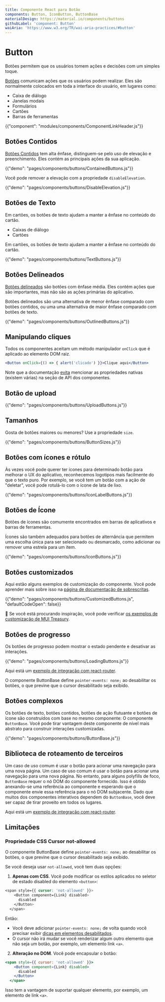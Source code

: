 ```yaml
---
title: Componente React para Botão
components: Button, IconButton, ButtonBase
materialDesign: https://material.io/components/buttons
githubLabel: 'component: Button'
waiAria: 'https://www.w3.org/TR/wai-aria-practices/#button'
---
```


# Button

<p class="description">Botões permitem que os usuários tomem ações e decisões com um simples toque.</p>

[Botões](https://material.io/design/components/buttons.html) comunicam ações que os usuários podem realizar. Eles são normalmente colocados em toda a interface do usuário, em lugares como:

- Caixa de diálogo
- Janelas modais
- Formulários
- Cartões
- Barras de ferramentas

{{"component": "modules/components/ComponentLinkHeader.js"}}

## Botões Contidos

[Botões Contidos](https://material.io/design/components/buttons.html#contained-button) tem alta ênfase, distinguem-se pelo uso de elevação e preenchimento. Eles contém as principais ações da sua aplicação.

{{"demo": "pages/components/buttons/ContainedButtons.js"}}

Você pode remover a elevação com a propriedade `disableElevation`.

{{"demo": "pages/components/buttons/DisableElevation.js"}}

## Botões de Texto

Em cartões, os botões de texto ajudam a manter a ênfase no conteúdo do cartão.

- Caixas de diálogo
- Cartões

Em cartões, os botões de texto ajudam a manter a ênfase no conteúdo do cartão.

{{"demo": "pages/components/buttons/TextButtons.js"}}

## Botões Delineados

[Botões delineados](https://material.io/design/components/buttons.html#outlined-button) são botões com ênfase média. Eles contém ações que são importantes, mas não são as ações primárias do aplicativo.

Botões delineados são uma alternativa de menor ênfase comparado com botões contidos, ou uma uma alternativa de maior ênfase comparado com botões de texto.

{{"demo": "pages/components/buttons/OutlinedButtons.js"}}

## Manipulando cliques

Todos os componentes aceitam um método manipulador `onClick` que é aplicado ao elemento DOM raiz.

```jsx
<Button onClick={() => { alert('clicado') }}>Clique aqui</Button>
```

Note que a documentação [evita](/guides/api/#native-properties) mencionar as propriedades nativas (existem várias) na seção de API dos componentes.

## Botão de upload

{{"demo": "pages/components/buttons/UploadButtons.js"}}

## Tamanhos

Gosta de botões maiores ou menores? Use a propriedade `size`.

{{"demo": "pages/components/buttons/ButtonSizes.js"}}

## Botões com ícones e rótulo

Às vezes você pode querer ter ícones para determinado botão para melhorar o UX do aplicativo, reconhecemos logotipos mais facilmente do que o texto puro. Por exemplo, se você tem um botão com a ação de "deletar", você pode rotulá-lo com o ícone de lata de lixo.

{{"demo": "pages/components/buttons/IconLabelButtons.js"}}

## Botões de Ícone

Botões de ícones são comumente encontrados em barras de aplicativos e barras de ferramentas.

Ícones são também adequados para botões de alternância que permitem uma escolha única para ser selecionado ou desmarcado, como adicionar ou remover uma estrela para um item.

{{"demo": "pages/components/buttons/IconButtons.js"}}

## Botões customizados

Aqui estão alguns exemplos de customização do componente. Você pode aprender mais sobre isso na [página de documentação de sobrescritas](/customization/how-to-customize/).

{{"demo": "pages/components/buttons/CustomizedButtons.js", "defaultCodeOpen": false}}

🎨 Se você está procurando inspiração, você pode verificar [os exemplos de customização de MUI Treasury](https://mui-treasury.com/styles/button).

## Botões de progresso

Os botões de progresso podem mostrar o estado pendente e desativar as interações.

{{"demo": "pages/components/buttons/LoadingButtons.js"}}

Aqui está um [exemplo de integração com react-router](/guides/composition/#button).

O componente ButtonBase define `pointer-events: none;` ao desabilitar os botões, o que previne que o cursor desabilitado seja exibido.

## Botões complexos

Os botões de texto, botões contidos, botões de ação flutuante e botões de ícone são construídos com base no mesmo componente: O componente `ButtonBase`. Você pode tirar vantagem deste componente de nível mais abstrato para construir interações customizadas.

{{"demo": "pages/components/buttons/ButtonBase.js"}}

## Biblioteca de roteamento de terceiros

Um caso de uso comum é usar o botão para acionar uma navegação para uma nova página. Um caso de uso comum é usar o botão para acionar uma navegação para uma nova página. No entanto, para alguns polyfills de foco, `ButtonBase` requer o nó DOM do componente fornecido. Isso é obtido anexando-se uma referência ao componente e esperando que o componente envie essa referência para o nó DOM subjacente. Dado que muitos dos componentes interativos dependem do `ButtonBase`, você deve ser capaz de tirar proveito em todos os lugares.

Aqui está um [exemplo de integração com react-router](/guides/composition/#button).

## Limitações

### Propriedade CSS Cursor not-allowed

O componente ButtonBase define `pointer-events: none;` ao desabilitar os botões, o que previne que o cursor desabilitado seja exibido.

Se você deseja usar `not-allowed`, você tem duas opções:

1. **Apenas com CSS**. Você pode modificar os estilos aplicados no seletor de estado disabled do elemento `<button>`:

```css
<span style={{ cursor: 'not-allowed' }}>
    <Button component={Link} disabled>
      disabled
    </Button>
  </span>
```

Então:

- Você deve adicionar `pointer-events: none;` de volta quando você precisar exibir [dicas em elementos desabilitados](/components/tooltips/#disabled-elements).
- O cursor não irá mudar se você renderizar algum outro elemento que não seja um botão, por exemplo, um elemento link `<a>`.

2. **Alteração no DOM**. Você pode encapsular o botão:

```jsx
<span style={{ cursor: 'not-allowed' }}>
    <Button component={Link} disabled>
      disabled
    </Button>
  </span>
```

Isso tem a vantagem de suportar qualquer elemento, por exemplo, um elemento de link `<a>`.
